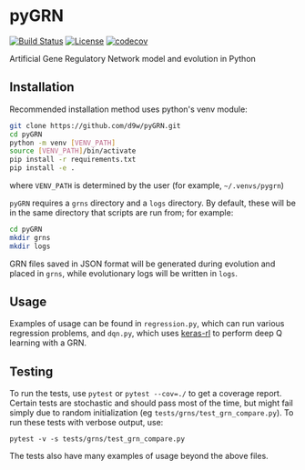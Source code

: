 # pyGRN

[![Build Status](https://travis-ci.org/d9w/pyGRN.svg?branch=master)](https://travis-ci.org/d9w/pyGRN)
[![License](https://img.shields.io/badge/License-Apache%202.0-blue.svg)](https://opensource.org/licenses/Apache-2.0)
[![codecov](https://codecov.io/gh/d9w/pyGRN/branch/master/graph/badge.svg)](https://codecov.io/gh/d9w/pyGRN)

Artificial Gene Regulatory Network model and evolution in Python

## Installation

Recommended installation method uses python's venv module:

```bash
git clone https://github.com/d9w/pyGRN.git
cd pyGRN
python -m venv [VENV_PATH]
source [VENV_PATH]/bin/activate
pip install -r requirements.txt
pip install -e .
```

where `VENV_PATH` is determined by the user (for example, `~/.venvs/pygrn`)

`pyGRN` requires a `grns` directory and a `logs` directory. By default, these
will be in the same directory that scripts are run from; for example:

```bash
cd pyGRN
mkdir grns
mkdir logs
```

GRN files saved in JSON format will be generated during evolution and placed in
`grns`, while evolutionary logs will be written in `logs`.

## Usage

Examples of usage can be found in `regression.py`, which can run various
regression problems, and `dqn.py`, which
uses [keras-rl](https://github.com/keras-rl/keras-rl) to perform deep Q learning
with a GRN.

## Testing

To run the tests, use `pytest` or `pytest --cov=./` to get a coverage report.
Certain tests are stochastic and should pass most of the time, but might fail
simply due to random initialization (eg `tests/grns/test_grn_compare.py`). To
run these tests with verbose output, use:

```
pytest -v -s tests/grns/test_grn_compare.py
```

The tests also have many examples of usage beyond the above files.
